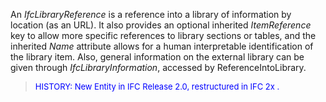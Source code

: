 ﻿An _IfcLibraryReference_ is a reference into a library of information by location (as an URL). It also provides an optional inherited _ItemReference_ key to allow more specific references to library sections or tables, and the inherited _Name_ attribute allows for a human interpretable identification of the library item. Also, general information on the external library can be given through _IfcLibraryInformation_, accessed by ReferenceIntoLibrary.

> <font color="#0000FF" size="-1">HISTORY: New Entity in IFC
		Release 2.0, restructured in IFC 2x . </font>